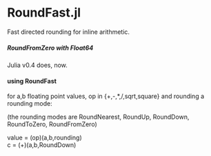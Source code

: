 # RoundFast.jl
Fast directed rounding for inline arithmetic.


##### RoundFromZero with Float64
Julia v0.4 does, now.


#### using RoundFast

for a,b floating point values, op in {+,-,*,/,sqrt,square} and rounding a rounding mode:
   
   (the rounding modes are RoundNearest, RoundUp, RoundDown, RoundToZero, RoundFromZero)

value = (op)(a,b,rounding)       
     c = (+)(a,b,RoundDown)

